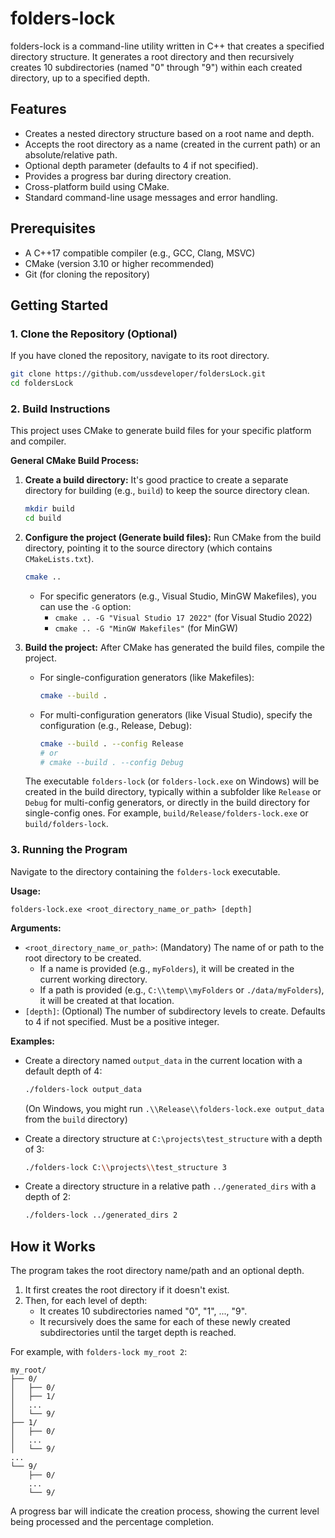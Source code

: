 # folders-lock

folders-lock is a command-line utility written in C++ that creates a specified directory structure. It generates a root directory and then recursively creates 10 subdirectories (named "0" through "9") within each created directory, up to a specified depth.

## Features

*   Creates a nested directory structure based on a root name and depth.
*   Accepts the root directory as a name (created in the current path) or an absolute/relative path.
*   Optional depth parameter (defaults to 4 if not specified).
*   Provides a progress bar during directory creation.
*   Cross-platform build using CMake.
*   Standard command-line usage messages and error handling.

## Prerequisites

*   A C++17 compatible compiler (e.g., GCC, Clang, MSVC)
*   CMake (version 3.10 or higher recommended)
*   Git (for cloning the repository)

## Getting Started

### 1. Clone the Repository (Optional)

If you have cloned the repository, navigate to its root directory.
```bash
git clone https://github.com/ussdeveloper/foldersLock.git
cd foldersLock
```

### 2. Build Instructions

This project uses CMake to generate build files for your specific platform and compiler.

**General CMake Build Process:**

1.  **Create a build directory:**
    It's good practice to create a separate directory for building (e.g., `build`) to keep the source directory clean.

    ```bash
    mkdir build
    cd build
    ```

2.  **Configure the project (Generate build files):**
    Run CMake from the build directory, pointing it to the source directory (which contains `CMakeLists.txt`).

    ```bash
    cmake ..
    ```
    *   For specific generators (e.g., Visual Studio, MinGW Makefiles), you can use the `-G` option:
        *   `cmake .. -G "Visual Studio 17 2022"` (for Visual Studio 2022)
        *   `cmake .. -G "MinGW Makefiles"` (for MinGW)

3.  **Build the project:**
    After CMake has generated the build files, compile the project.

    *   For single-configuration generators (like Makefiles):
        ```bash
        cmake --build .
        ```
    *   For multi-configuration generators (like Visual Studio), specify the configuration (e.g., Release, Debug):
        ```bash
        cmake --build . --config Release
        # or
        # cmake --build . --config Debug
        ```

    The executable `folders-lock` (or `folders-lock.exe` on Windows) will be created in the build directory, typically within a subfolder like `Release` or `Debug` for multi-config generators, or directly in the build directory for single-config ones. For example, `build/Release/folders-lock.exe` or `build/folders-lock`.

### 3. Running the Program

Navigate to the directory containing the `folders-lock` executable.

**Usage:**

```
folders-lock.exe <root_directory_name_or_path> [depth]
```

**Arguments:**

*   `<root_directory_name_or_path>`: (Mandatory) The name of or path to the root directory to be created.
    *   If a name is provided (e.g., `myFolders`), it will be created in the current working directory.
    *   If a path is provided (e.g., `C:\\temp\\myFolders` or `./data/myFolders`), it will be created at that location.
*   `[depth]`: (Optional) The number of subdirectory levels to create. Defaults to 4 if not specified. Must be a positive integer.

**Examples:**

*   Create a directory named `output_data` in the current location with a default depth of 4:
    ```bash
    ./folders-lock output_data
    ```
    (On Windows, you might run `.\\Release\\folders-lock.exe output_data` from the `build` directory)

*   Create a directory structure at `C:\projects\test_structure` with a depth of 3:
    ```bash
    ./folders-lock C:\\projects\\test_structure 3
    ```

*   Create a directory structure in a relative path `../generated_dirs` with a depth of 2:
    ```bash
    ./folders-lock ../generated_dirs 2
    ```

## How it Works

The program takes the root directory name/path and an optional depth.
1.  It first creates the root directory if it doesn't exist.
2.  Then, for each level of depth:
    *   It creates 10 subdirectories named "0", "1", ..., "9".
    *   It recursively does the same for each of these newly created subdirectories until the target depth is reached.

For example, with `folders-lock my_root 2`:

```
my_root/
├── 0/
│   ├── 0/
│   ├── 1/
│   ...
│   └── 9/
├── 1/
│   ├── 0/
│   ...
│   └── 9/
...
└── 9/
    ├── 0/
    ...
    └── 9/
```

A progress bar will indicate the creation process, showing the current level being processed and the percentage completion.
